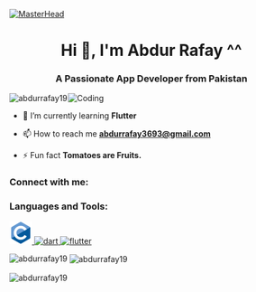 [![MasterHead](https://miro.medium.com/v2/resize:fit:1358/1*aniyNTcHORbvDiLGUzJSsQ.gif)](https://github.com/Abdurrafay19)
<h1 align="center">Hi 👋, I'm Abdur Rafay ^^</h1>
<h3 align="center">A Passionate App Developer from Pakistan</h3>
<img align="right" alt="Coding" width="400" src="https://camo.githubusercontent.com/4f704adae9f4bb3eded0b20a4a23ef3c39fc2d9938b94def7db952d2858e4113/68747470733a2f2f62617263656c6f6e61636f64657363686f6f6c2e636f6d2f66696c65732f706963732f636f64696e675f68616e64732e676966">

<p align="left"> <img src="https://komarev.com/ghpvc/?username=abdurrafay19&label=Profile%20views&color=063756&style=flat" alt="abdurrafay19" /> </p>

- 🌱 I’m currently learning **Flutter**

- 📫 How to reach me **abdurrafay3693@gmail.com**

- ⚡ Fun fact **Tomatoes are Fruits.**

<h3 align="left">Connect with me:</h3>
<p align="left">
</p>

<h3 align="left">Languages and Tools:</h3>
<p align="left"> <a href="https://www.cprogramming.com/" target="_blank" rel="noreferrer"> <img src="https://raw.githubusercontent.com/devicons/devicon/master/icons/c/c-original.svg" alt="c" width="40" height="40"/> </a> <a href="https://dart.dev" target="_blank" rel="noreferrer"> <img src="https://www.vectorlogo.zone/logos/dartlang/dartlang-icon.svg" alt="dart" width="40" height="40"/> </a> <a href="https://flutter.dev" target="_blank" rel="noreferrer"> <img src="https://www.vectorlogo.zone/logos/flutterio/flutterio-icon.svg" alt="flutter" width="40" height="40"/> </a> </p>

<p><img align="left" src="https://github-readme-stats.vercel.app/api/top-langs?username=abdurrafay19&show_icons=true&theme=dark&locale=en&layout=compact" alt="abdurrafay19" /></p>

<p>&nbsp;<img align="center" src="https://github-readme-stats.vercel.app/api?username=abdurrafay19&show_icons=true&theme=dark&locale=en" alt="abdurrafay19" /></p>

<p><img align="center" src="https://github-readme-streak-stats.herokuapp.com/?user=abdurrafay19&theme=dark" alt="abdurrafay19" /></p>
